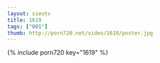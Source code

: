```yaml
--- 
layout: sieutv
title: 1619
tags: ["001"]
thumb: http://porn720.net/video/1619/poster.jpg
---
```

{% include porn720 key="1619" %} 
